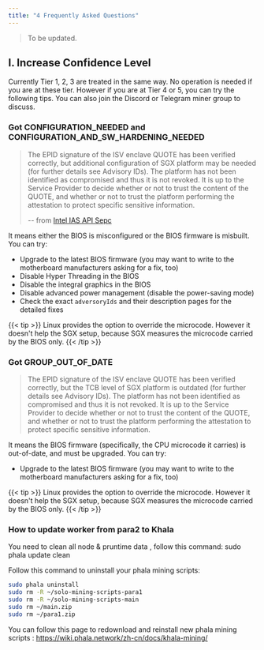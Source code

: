 ```yaml
---
title: "4 Frequently Asked Questions"
---
```


> To be updated.

## I. Increase Confidence Level

Currently Tier 1, 2, 3 are treated in the same way. No operation is needed if you are at these tier. However if you are at Tier 4 or 5, you can try the following tips. You can also join the Discord or Telegram miner group to discuss.

### Got CONFIGURATION_NEEDED and CONFIGURATION_AND_SW_HARDENING_NEEDED

> The EPID signature of the ISV enclave QUOTE has been verified correctly, but additional configuration of SGX platform may be needed (for further details see Advisory IDs). The platform has not been identified as compromised and thus it is not revoked. It is up to the Service Provider to decide whether or not to trust the content of the QUOTE, and whether or not to trust the platform performing the attestation to protect specific sensitive information.
>
> -- from [Intel IAS API Sepc](https://api.trustedservices.intel.com/documents/IAS-API-Spec-rev-4.0.pdf)

It means either the BIOS is misconfigured or the BIOS firmware is misbuilt. You can try:

- Upgrade to the latest BIOS firmware (you may want to write to the motherboard manufacturers asking for a fix, too)
- Disable Hyper Threading in the BIOS
- Disable the integral graphics in the BIOS
- Disable advanced power management (disable the power-saving mode)
- Check the exact `adversoryIds` and their description pages for the detailed fixes

{{< tip >}}
Linux provides the option to override the microcode. However it doesn't help the SGX setup, because SGX measures the microcode carried by the BIOS only.
{{< /tip >}}

### Got GROUP_OUT_OF_DATE

> The EPID signature of the ISV enclave QUOTE has been verified correctly, but the TCB level of SGX platform is outdated (for further details see Advisory IDs). The platform has not been identified as compromised and thus it is not revoked. It is up to the Service Provider to decide whether or not to trust the content of the QUOTE, and whether or not to trust the platform performing the attestation to protect specific sensitive information.

It means the BIOS firmware (specifically, the CPU microcode it carries) is out-of-date, and must be upgraded. You can try:

- Upgrade to the latest BIOS firmware (you may want to write to the motherboard manufacturers asking for a fix, too)

{{< tip >}}
Linux provides the option to override the microcode. However it doesn't help the SGX setup, because SGX measures the microcode carried by the BIOS only.
{{< /tip >}}

### How to update worker from para2 to Khala

You need to clean all node & pruntime data , follow this command:
sudo phala update clean

Follow this command to uninstall your phala mining scripts:

```bash
sudo phala uninstall
sudo rm -R ~/solo-mining-scripts-para1
sudo rm -R ~/solo-mining-scripts-main
sudo rm ~/main.zip
sudo rm ~/para1.zip
```
You can follow this page to redownload and reinstall new phala mining scripts :
https://wiki.phala.network/zh-cn/docs/khala-mining/